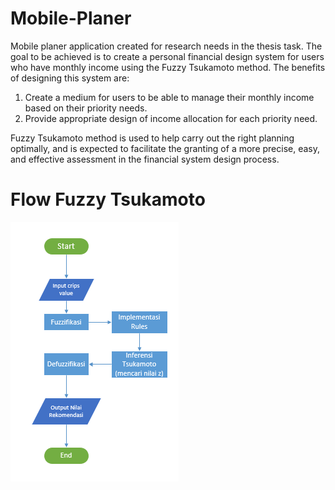 # Mobile-Planer
Mobile planer application created for research needs in the thesis task. The goal to be achieved is to create a personal financial design system for users who have monthly income using the Fuzzy Tsukamoto method.
The benefits of designing this system are:
1. Create a medium for users to be able to manage their monthly income based on their priority needs.
2. Provide appropriate design of income allocation for each priority need.

Fuzzy Tsukamoto method is used to help carry out the right planning optimally, and is expected to facilitate the granting of a more precise, easy, and effective assessment in the financial system design process.

# Flow Fuzzy Tsukamoto
![alt text](https://github.com/supra-yogi/mobile-planer/blob/master/Flowchart.PNG)
